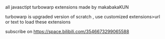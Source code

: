 all javasctipt turbowarp extensions made by makabakaKUN

turbowarp is upgraded version of scratch , use customized extensions>url or text to load these extensions

subscribe on https://space.bilibili.com/3546673299065588
